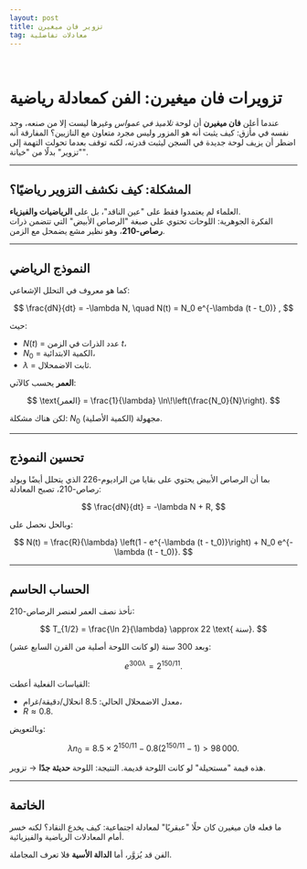 ```yaml
---
layout: post
title: تزوير فان ميغيرن 
tag: معادلات تفاضلية
---
```


<br>




# تزويرات فان ميغيرن: الفن كمعادلة رياضية

عندما أعلن **فان ميغيرن** أن لوحة *تلاميذ في عمواس* وغيرها ليست إلا من صنعه، وجد نفسه في مأزق: كيف يثبت أنه هو المزور وليس مجرد متعاون مع النازيين؟ المفارقة أنه اضطر أن يزيف لوحة جديدة في السجن ليثبت قدرته، لكنه توقف بعدما تحولت التهمة إلى "تزوير" بدلًا من "خيانة".

---

## المشكلة: كيف نكشف التزوير رياضيًا؟

العلماء لم يعتمدوا فقط على "عين الناقد"، بل على **الرياضيات والفيزياء**.  
الفكرة الجوهرية: اللوحات تحتوي على صبغة "الرصاص الأبيض" التي تتضمن ذرات **رصاص-210**، وهو نظير مشع يضمحل مع الزمن.

---

## النموذج الرياضي

كما هو معروف في التحلل الإشعاعي:

$$
\frac{dN}{dt} = -\lambda N, \quad N(t) = N_0 e^{-\lambda (t - t_0)} ,
$$

حيث:
- $N(t)$ = عدد الذرات في الزمن $t$،
- $N_0$ = الكمية الابتدائية،
- $\lambda$ = ثابت الاضمحلال.

**العمر** يحسب كالآتي:

$$
\text{العمر} = \frac{1}{\lambda} \ln\!\left(\frac{N_0}{N}\right).
$$

لكن هناك مشكلة: $N_0$ (الكمية الأصلية) مجهولة.

---

## تحسين النموذج

بما أن الرصاص الأبيض يحتوي على بقايا من الراديوم-226 الذي يتحلل أيضًا ويولد رصاص-210، تصبح المعادلة:

$$
\frac{dN}{dt} = -\lambda N + R,
$$

وبالحل نحصل على:

$$
N(t) = \frac{R}{\lambda} \left(1 - e^{-\lambda (t - t_0)}\right) + N_0 e^{-\lambda (t - t_0)}.
$$

---

## الحساب الحاسم

نأخذ نصف العمر لعنصر الرصاص-210:

$$
T_{1/2} = \frac{\ln 2}{\lambda} \approx 22 \text{ سنة}.
$$

وبعد 300 سنة (لو كانت اللوحة أصلية من القرن السابع عشر):

$$
e^{300\lambda} = 2^{150/11}.
$$

القياسات الفعلية أعطت:

- معدل الاضمحلال الحالي: $8.5 \ \text{انحلال/دقيقة/غرام}$،
- $R \approx 0.8$.

وبالتعويض:

$$
\lambda n_0 = 8.5 \times 2^{150/11} - 0.8(2^{150/11} - 1) > 98\,000.
$$

هذه قيمة "مستحيلة" لو كانت اللوحة قديمة. النتيجة: اللوحة **حديثة جدًا** → تزوير.

---

## الخاتمة

ما فعله فان ميغيرن كان حلًا "عبقريًا" لمعادلة اجتماعية: كيف يخدع النقاد؟ لكنه خسر أمام المعادلات الرياضية والفيزيائية.  

الفن قد يُزوَّر، أما **الدالة الأسية** فلا تعرف المجاملة.

